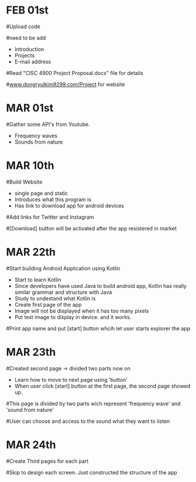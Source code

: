 # FEB 01st

  #Upload code
  
  #need to be add
   - Introduction
   - Projects
   - E-mail address

  #Read "CISC 4900 Project Proposal.docx" file for details
  
  #www.dongryulkim9299.com/Project for website

# MAR 01st

  #Gather some API's from Youtube.
   - Frequency waves
   - Sounds from nature

# MAR 10th

  #Build Website
   
   - single page and static   
   - Introduces what this program is   
   - Has link to download app for android devices   
  
  #Add links for Twitter and Instagram
  
  #[Download] button will be activated after the app resistered in market
  
# MAR 22th

  #Start building Android Application using Kotlin
   - Start to learn Kotlin
   - Since developers have used Java to build android app, Kotlin has really similar grammar and structure with Java
   - Study to undestand what Kotlin is
   - Create first page of the app
   - Image will not be displayed when it has too many pixels
   - Put test image to display in device. and it works.
  
  #Print app name and put [start] button whcih let user starts explorer the app
  
# MAR 23th

  #Created second page -> divided two parts now on
   - Learn how to move to next page using 'button'
   - When user click [start] button at the first page, the second page showed up.
  
  #This page is divided by two parts wich represent 'frequency wave' and 'sound from nature'
  
  #User can choose and access to the sound what they want to listen
  
# MAR 24th
  
  #Create Third pages for each part
  
  #Skip to design each screen. Just constructed the structure of the app

